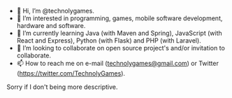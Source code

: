 - 👋 Hi, I’m @technolygames.
- 👀 I’m interested in programming, games, mobile software development, hardware and software.
- 🌱 I’m currently learning Java (with Maven and Spring), JavaScript (with React and Express), Python (with Flask) and PHP (with Laravel).
- 💞️ I’m looking to collaborate on open source project's and/or invitation to collaborate.
- 📫 How to reach me on e-mail (technolygames@gmail.com) or Twitter (https://twitter.com/TechnolyGames).

Sorry if I don't being more descriptive.
<!---
technolygames/technolygames is a ✨ special ✨ repository because its `README.md` (this file) appears on your GitHub profile.
You can click the Preview link to take a look at your changes.
--->
